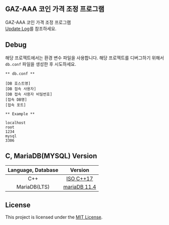 ## GAZ-AAA 코인 가격 조정 프로그램
GAZ-AAA 코인 가격 조정 프로그램  
[Update Log](VERSION_LOG.md)를 참조하세요.

## Debug
해당 프로젝트에서는 환경 변수 파일을 사용합니다. 해당 프로젝트를 디버그하기 위해서 `db.conf` 파일을 생성한 후 시도하세요.

```
** db.conf **

[DB 호스트명]
[DB 접속 사용자]
[DB 접속 사용자 비밀번호]
[접속 DB명]
[접속 포트]
```

```
** Example **

localhost
root
1234
mysql
3306
```

## C, MariaDB(MYSQL) Version
|Language, Database|Version|
|:---:|:---:|
|C++|[ISO C++17](https://en.cppreference.com/w/cpp/17)|
|MariaDB(LTS)|[mariaDB 11.4](https://mariadb.org/download/)|

## License
This project is licensed under the [MIT License](LICENSE).
